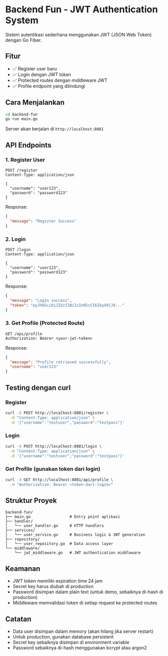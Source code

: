 # Backend Fun - JWT Authentication System

Sistem autentikasi sederhana menggunakan JWT (JSON Web Token) dengan Go Fiber.

## Fitur

- ✅ Register user baru
- ✅ Login dengan JWT token
- ✅ Protected routes dengan middleware JWT
- ✅ Profile endpoint yang dilindungi

## Cara Menjalankan

```bash
cd backend-fun
go run main.go
```

Server akan berjalan di `http://localhost:8081`

## API Endpoints

### 1. Register User
```http
POST /register
Content-Type: application/json

{
  "username": "user123",
  "password": "password123"
}
```

Response:
```json
{
  "message": "Register Success"
}
```

### 2. Login
```http
POST /login
Content-Type: application/json

{
  "username": "user123",
  "password": "password123"
}
```

Response:
```json
{
  "message": "Login success",
  "token": "eyJhbGciOiJIUzI1NiIsInR5cCI6IkpXVCJ9..."
}
```

### 3. Get Profile (Protected Route)
```http
GET /api/profile
Authorization: Bearer <your-jwt-token>
```

Response:
```json
{
  "message": "Profile retrieved successfully",
  "username": "user123"
}
```

## Testing dengan curl

### Register
```bash
curl -X POST http://localhost:8081/register \
  -H "Content-Type: application/json" \
  -d '{"username":"testuser","password":"testpass"}'
```

### Login
```bash
curl -X POST http://localhost:8081/login \
  -H "Content-Type: application/json" \
  -d '{"username":"testuser","password":"testpass"}'
```

### Get Profile (gunakan token dari login)
```bash
curl -X GET http://localhost:8081/api/profile \
  -H "Authorization: Bearer <token-dari-login>"
```

## Struktur Proyek

```
backend-fun/
├── main.go                 # Entry point aplikasi
├── handler/
│   └── user_handler.go     # HTTP handlers
├── services/
│   └── user_service.go     # Business logic & JWT generation
├── repository/
│   └── user_repository.go  # Data access layer
└── middleware/
    └── jwt_middleware.go   # JWT authentication middleware
```

## Keamanan

- JWT token memiliki expiration time 24 jam
- Secret key harus diubah di production
- Password disimpan dalam plain text (untuk demo, sebaiknya di-hash di production)
- Middleware memvalidasi token di setiap request ke protected routes

## Catatan

- Data user disimpan dalam memory (akan hilang jika server restart)
- Untuk production, gunakan database persistent
- Secret key sebaiknya disimpan di environment variable
- Password sebaiknya di-hash menggunakan bcrypt atau argon2 